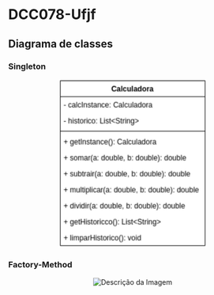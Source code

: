 # DCC078-Ufjf

## Diagrama de classes

### Singleton

<p align="center">
  <img src="./diagramas/Singleton.jpeg" style="width: 300px" alt="Descrição da Imagem">
</p>

### Factory-Method

<p align="center">
  <img src="./diagramas/Factory-Method.jpeg" style="width: 300px" alt="Descrição da Imagem">
</p>
